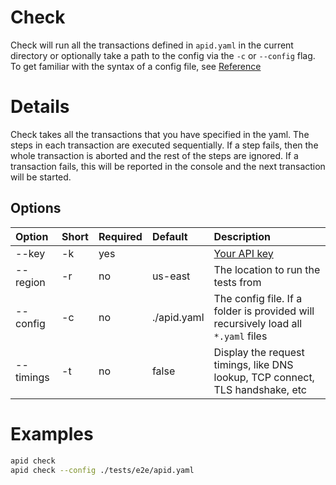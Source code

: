 # Check

Check will run all the transactions defined in `apid.yaml` in the current directory or optionally take a path to the config via the `-c` or `--config` flag. To get familiar with the syntax of a config file, see [Reference](../reference/README.md)

# Details

Check takes all the transactions that you have specified in the yaml. The steps in each transaction are executed sequentially. If a step fails, then the whole transaction is aborted and the rest of the steps are ignored. If a transaction fails, this will be reported in the console and the next transaction will be started.

## Options

| Option    | Short | Required | Default     | Description                                                                       |
| :-------- | :---- | :------- | :---------- | :-------------------------------------------------------------------------------- |
| --key     | -k    | yes      |             | [Your API key](../cloud)                                                          |
| --region  | -r    | no       | us-east     | The location to run the tests from                                                |
| --config  | -c    | no       | ./apid.yaml | The config file. If a folder is provided will recursively load all `*.yaml` files |
| --timings | -t    | no       | false       | Display the request timings, like DNS lookup, TCP connect, TLS handshake, etc     |

# Examples

```bash
apid check
apid check --config ./tests/e2e/apid.yaml
```
